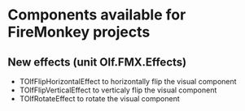 # Components available for FireMonkey projects

## New effects (unit Olf.FMX.Effects)

* TOlfFlipHorizontalEffect to horizontally flip the visual component
* TOlfFlipVerticalEffect to verticaly flip the visual component
* TOlfRotateEffect to rotate the visual component
